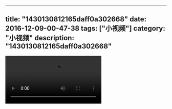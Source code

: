 
---
title: "1430130812165daff0a302668"
date: 2016-12-09-00-47-38
tags: ["小视频"]
category: "小视频"
description: "1430130812165daff0a302668"
---
<video src="http://ohtsqip0g.bkt.clouddn.com/1430130812165daff0a302668.mp4" controls="controls"></video>
